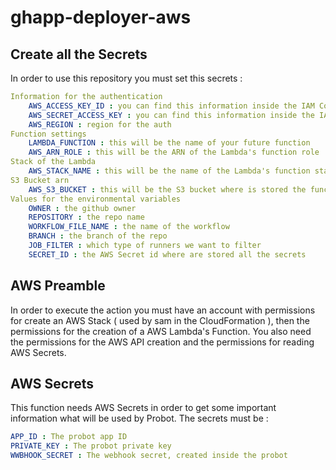 # ghapp-deployer-aws

## Create all the Secrets

In order to use this repository you must set this secrets :
``` yml
Information for the authentication
    AWS_ACCESS_KEY_ID : you can find this information inside the IAM Configuration 
    AWS_SECRET_ACCESS_KEY : you can find this information inside the IAM Configuration 
    AWS_REGION : region for the auth 
Function settings
    LAMBDA_FUNCTION : this will be the name of your future function
    AWS_ARN_ROLE : this will be the ARN of the Lambda's function role 
Stack of the Lambda
    AWS_STACK_NAME : this will be the name of the Lambda's function stack
S3 Bucket arn
    AWS_S3_BUCKET : this will be the S3 bucket where is stored the function 
Values for the environmental variables
    OWNER : the github owner  
    REPOSITORY : the repo name 
    WORKFLOW_FILE_NAME : the name of the workflow 
    BRANCH : the branch of the repo 
    JOB_FILTER : which type of runners we want to filter
    SECRET_ID : the AWS Secret id where are stored all the secrets
```

## AWS Preamble
In order to execute the action you must have an account with permissions for create an AWS Stack ( used by sam in the CloudFormation ), then the permissions for the creation of a AWS Lambda's Function. You also need the permissions for the AWS API creation and the permissions for reading AWS Secrets.


## AWS Secrets 
This function needs AWS Secrets in order to get some important information what will be used by Probot. The secrets must be : 

``` yml
APP_ID : The probot app ID
PRIVATE_KEY : The probot private key
WWBHOOK_SECRET : The webhook secret, created inside the probot 
```